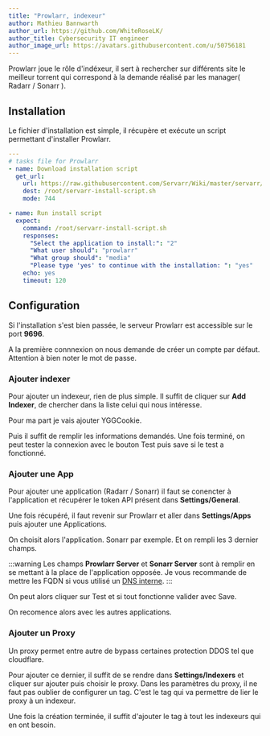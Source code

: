 ```yaml
---
title: "Prowlarr, indexeur"
author: Mathieu Bannwarth
author_url: https://github.com/WhiteRoseLK/
author_title: Cybersecurity IT engineer
author_image_url: https://avatars.githubusercontent.com/u/50756181
---
```


Prowlarr joue le rôle d'indéxeur, il sert à rechercher sur différents site le meilleur torrent qui correspond à la demande réalisé par les manager( Radarr / Sonarr ).

## Installation

Le fichier d'installation est simple, il récupère et exécute un script permettant d'installer Prowlarr.

```YAML title="tasks/main.yml"
---
# tasks file for Prowlarr
- name: Download installation script
  get_url:
    url: https://raw.githubusercontent.com/Servarr/Wiki/master/servarr/servarr-install-script.sh
    dest: /root/servarr-install-script.sh
    mode: 744

- name: Run install script
  expect:
    command: /root/servarr-install-script.sh
    responses:
      "Select the application to install:": "2"
      "What user should": "prowlarr"
      "What group should": "media"
      "Please type 'yes' to continue with the installation: ": "yes"
    echo: yes
    timeout: 120
```

## Configuration

Si l'installation s'est bien passée, le serveur Prowlarr est accessible sur le port **9696**.

A la première connnexion on nous demande de créer un compte par défaut. Attention à bien noter le mot de passe.

### Ajouter indexer

Pour ajouter un indexeur, rien de plus simple. Il suffit de cliquer sur **Add Indexer**, de chercher dans la liste celui qui nous intéresse.

Pour ma part je vais ajouter YGGCookie.

Puis il suffit de remplir les informations demandés. Une fois terminé, on peut tester la connexion avec le bouton Test puis save si le test a fonctionné.

### Ajouter une App

Pour ajouter une application (Radarr / Sonarr) il faut se conencter à l'application et récupérer le token API présent dans **Settings/General**.

Une fois récupéré, il faut revenir sur Prowlarr et aller dans **Settings/Apps** puis ajouter une Applications.

On choisit alors l'application. Sonarr par exemple. Et on rempli les 3 dernier champs.

:::warning
Les champs **Prowlarr Server** et **Sonarr Server** sont à remplir en se mettant à la place de l'application opposée. Je vous recommande de mettre les FQDN si vous utilisé un [DNS interne](../2024-05-31-PiHole.md).
:::

On peut alors cliquer sur Test et si tout fonctionne valider avec Save.

On recomence alors avec les autres applications.

### Ajouter un Proxy

Un proxy permet entre autre de bypass certaines protection DDOS tel que cloudflare.

Pour ajouter ce dernier, il suffit de se rendre dans **Settings/Indexers** et cliquer sur ajouter puis choisir le proxy. Dans les paramètres du proxy, il ne faut pas oublier de configurer un tag. C'est le tag qui va permettre de lier le proxy à un indexeur.

Une fois la création terminée, il suffit d'ajouter le tag à tout les indexeurs qui en ont besoin.